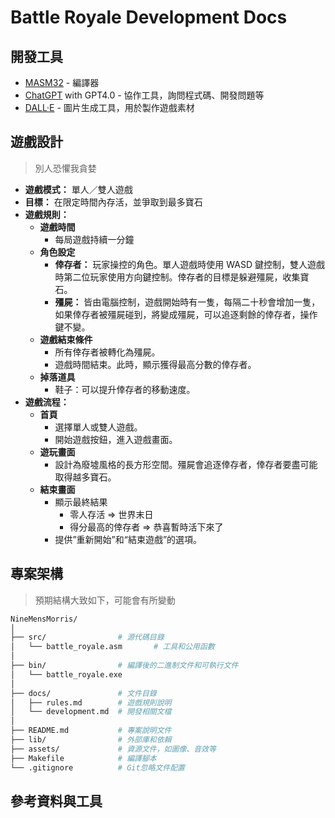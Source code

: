 # Battle Royale Development Docs

## 開發工具

- [MASM32](https://www.masm32.com/index.htm) - 編譯器
- [ChatGPT](https://chat.openai.com/) with GPT4.0 - 協作工具，詢問程式碼、開發問題等
- [DALL·E](https://openai.com/dall-e-3) - 圖片生成工具，用於製作遊戲素材

## 遊戲設計

> 別人恐懼我貪婪

- **遊戲模式：** 單人／雙人遊戲
- **目標：** 在限定時間內存活，並爭取到最多寶石
- **遊戲規則：**
  - **遊戲時間**
    - 每局遊戲持續一分鐘
  - **角色設定**
    - **倖存者：** 玩家操控的角色。單人遊戲時使用 WASD 鍵控制，雙人遊戲時第二位玩家使用方向鍵控制。倖存者的目標是躲避殭屍，收集寶石。
    - **殭屍：** 皆由電腦控制，遊戲開始時有一隻，每隔二十秒會增加一隻，如果倖存者被殭屍碰到，將變成殭屍，可以追逐剩餘的倖存者，操作鍵不變。
  - **遊戲結束條件**
    - 所有倖存者被轉化為殭屍。
    - 遊戲時間結束。此時，顯示獲得最高分數的倖存者。
  - **掉落道具**
    - 鞋子：可以提升倖存者的移動速度。
- **遊戲流程：**
  - **首頁**
    - 選擇單人或雙人遊戲。
    - 開始遊戲按鈕，進入遊戲畫面。
  - **遊玩畫面**
    - 設計為廢墟風格的長方形空間。殭屍會追逐倖存者，倖存者要盡可能取得越多寶石。
  - **結束畫面**
    - 顯示最終結果
      - 零人存活 ⇒ 世界末日
      - 得分最高的倖存者 ⇒ 恭喜暫時活下來了
    - 提供”重新開始”和“結束遊戲”的選項。

## 專案架構

> 預期結構大致如下，可能會有所變動

```bash
NineMensMorris/
│
├── src/                # 源代碼目錄
│   └── battle_royale.asm       # 工具和公用函數
│
├── bin/                # 編譯後的二進制文件和可執行文件
│   └── battle_royale.exe
│
├── docs/               # 文件目錄
│   ├── rules.md        # 遊戲規則說明
│   └── development.md  # 開發相關文檔
│
├── README.md           # 專案說明文件
├── lib/                # 外部庫和依賴
├── assets/             # 資源文件，如圖像、音效等
├── Makefile            # 編譯腳本
└── .gitignore          # Git忽略文件配置

```

## 參考資料與工具